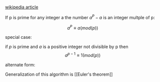 [wikipedia article](https://en.wikipedia.org/wiki/Fermat%27s_little_theorem)

If p is prime for any integer a the number $a^P-a$ is an integer multple of p:

$$a^P \equiv a (mod(p))$$

special case:

if $p$ is prime and $a$ is a positive integer not divisible by p then 
$$a^{p-1}\equiv 1 (mod(p))$$

alternate form:

Generalization of this algorithm is [[Euler's theorem]]